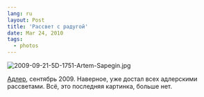 ```yaml
---
lang: ru
layout: Post
title: 'Рассвет с радугой'
date: Mar 24, 2010
tags:
  - photos
---
```


![2009-09-21-5D-1751-Artem-Sapegin.jpg](photo://327)

[Адлер](http://morning.photos/albums/zubova-schel/), сентябрь 2009. Наверное, уже достал всех адлерскими рассветами. Всё, это последняя картинка, больше нет.
